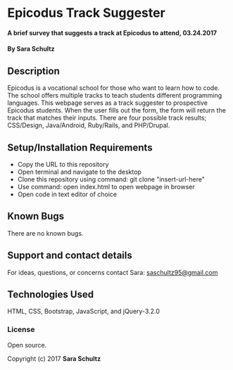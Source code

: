 # Epicodus Track Suggester

#### A brief survey that suggests a track at Epicodus to attend, 03.24.2017

#### By Sara Schultz

## Description

Epicodus is a vocational school for those who want to learn how to code. The school offers multiple tracks to teach students different programming languages. This webpage serves as a track suggester to prospective Epicodus students. When the user fills out the form, the form will return the track that matches their inputs. There are four possible track results; CSS/Design, Java/Android, Ruby/Rails, and PHP/Drupal.

## Setup/Installation Requirements

* Copy the URL to this repository
* Open terminal and navigate to the desktop
* Clone this repository using command: git clone "insert-url-here"
* Use command: open index.html to open webpage in browser
* Open code in text editor of choice

## Known Bugs

There are no known bugs.

## Support and contact details

For ideas, questions, or concerns contact Sara: saschultz95@gmail.com

## Technologies Used

HTML, CSS, Bootstrap, JavaScript, and jQuery-3.2.0

### License

Open source.

Copyright (c) 2017 **Sara Schultz**
